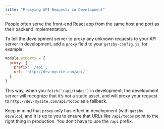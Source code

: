 ```yaml
---
title: "Proxying API Requests in Development"
---
```


People often serve the front-end React app from the same host and port as their backend implementation.

To tell the development server to proxy any unknown requests to your API server in development, add a `proxy` field to your `gatsby-config.js`, for example:

```js
module.exports = {
  proxy: {
    prefix: '/api',
    url: 'http://dev-mysite.com/api/'
  }
}
```

This way, when you `fetch('/api/todos')` in development, the development server will recognize that it’s not a static asset, and will proxy your request to `http://dev-mysite.com/api/todos` as a fallback.

Keep in mind that `proxy` only has effect in development (with `gatsby develop`), and it is up to you to ensure that URLs like `/api/todos` point to the right thing in production. You don’t have to use the `/api` prefix.
